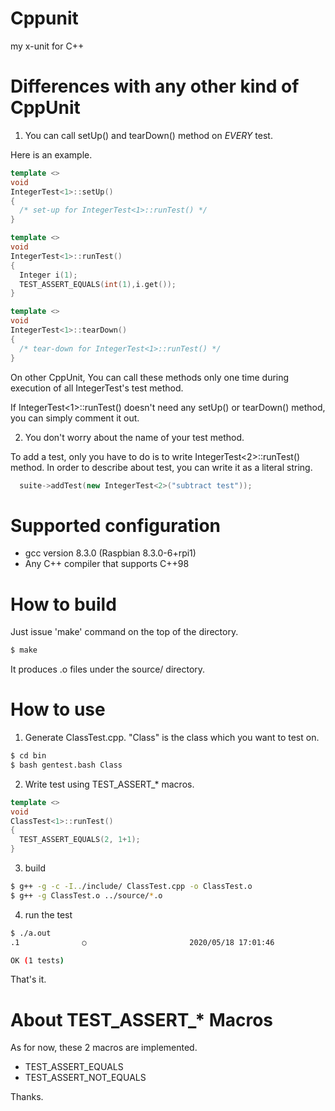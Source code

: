 # Cppunit
my x-unit for C++

# Differences with any other kind of CppUnit
1. You can call setUp() and tearDown() method on *EVERY* test.

Here is an example.

```C++
template <>
void
IntegerTest<1>::setUp()
{
  /* set-up for IntegerTest<1>::runTest() */
}

template <>
void
IntegerTest<1>::runTest()
{
  Integer i(1);
  TEST_ASSERT_EQUALS(int(1),i.get());
}

template <>
void
IntegerTest<1>::tearDown()
{
  /* tear-down for IntegerTest<1>::runTest() */
}
```

On other CppUnit, You can call these methods only one time during execution of all IntegerTest's test method.

If IntegerTest<1>::runTest() doesn't need any setUp() or tearDown() method, you can simply comment it out.

2. You don't worry about the name of your test method.

To add a test, only you have to do is to write IntegerTest<2>::runTest() method.
In order to describe about test, you can write it as a literal string.

```C++
  suite->addTest(new IntegerTest<2>("subtract test"));
```

# Supported configuration
- gcc version 8.3.0 (Raspbian 8.3.0-6+rpi1)
- Any C++ compiler that supports C++98

# How to build
Just issue 'make' command on the top of the directory.

```bash
$ make
```

It produces .o files under the source/ directory.

# How to use
1. Generate ClassTest.cpp. "Class" is the class which you want to test on.

```bash
$ cd bin
$ bash gentest.bash Class
```

2. Write test using TEST_ASSERT_* macros.

```c++
template <>
void
ClassTest<1>::runTest()
{
  TEST_ASSERT_EQUALS(2, 1+1);
}
```

3. build
```bash
$ g++ -g -c -I../include/ ClassTest.cpp -o ClassTest.o
$ g++ -g ClassTest.o ../source/*.o
```

4. run the test
```bash
$ ./a.out
.1              ○                       2020/05/18 17:01:46

OK (1 tests)
```

That's it.

# About TEST_ASSERT_* Macros
As for now, these 2 macros are implemented.

- TEST_ASSERT_EQUALS
- TEST_ASSERT_NOT_EQUALS

Thanks.
